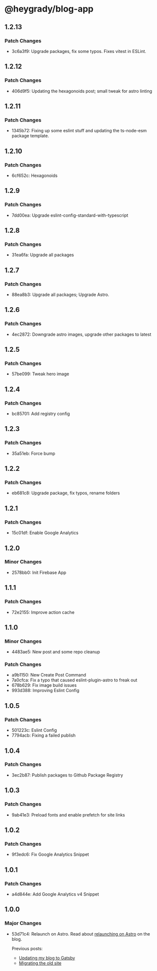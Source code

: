 # @heygrady/blog-app

## 1.2.13

### Patch Changes

- 3c6a3f9: Upgrade packages, fix some typos. Fixes vitest in ESLint.

## 1.2.12

### Patch Changes

- 406d9f5: Updating the hexagonoids post; small tweak for astro linting

## 1.2.11

### Patch Changes

- 1345b72: Fixing up some eslint stuff and updating the ts-node-esm package template.

## 1.2.10

### Patch Changes

- 6cf652c: Hexagonoids

## 1.2.9

### Patch Changes

- 7dd00ea: Upgrade eslint-config-standard-with-typescript

## 1.2.8

### Patch Changes

- 31ea6fa: Upgrade all packages

## 1.2.7

### Patch Changes

- 88ea8b3: Upgrade all packages; Upgrade Astro.

## 1.2.6

### Patch Changes

- 4ec2872: Downgrade astro images, upgrade other packages to latest

## 1.2.5

### Patch Changes

- 57be099: Tweak hero image

## 1.2.4

### Patch Changes

- bc85701: Add registry config

## 1.2.3

### Patch Changes

- 35a51eb: Force bump

## 1.2.2

### Patch Changes

- eb681c8: Upgrade package, fix typos, rename folders

## 1.2.1

### Patch Changes

- 15c01df: Enable Google Analytics

## 1.2.0

### Minor Changes

- 2578bb0: Init Firebase App

## 1.1.1

### Patch Changes

- 72e2155: Improve action cache

## 1.1.0

### Minor Changes

- 4483ae5: New post and some repo cleanup

### Patch Changes

- a9b1150: New Create Post Command
- 7a0cfca: Fix a typo that caused eslint-plugin-astro to freak out
- 678b629: Fix image build issues
- 993d388: Improving Eslint Config

## 1.0.5

### Patch Changes

- 501223c: Eslint Config
- 7794acb: Fixing a failed publish

## 1.0.4

### Patch Changes

- 3ec2b87: Publish packages to Github Package Registry

## 1.0.3

### Patch Changes

- 9ab41e3: Preload fonts and enable prefetch for site links

## 1.0.2

### Patch Changes

- 9f3edc6: Fix Google Analytics Snippet

## 1.0.1

### Patch Changes

- a4d844e: Add Google Analytics v4 Snippet

## 1.0.0

### Major Changes

- 53d71c4: Relaunch on Astro. Read about [relaunching on Astro](https://heygrady.com/posts/2022-08-29-relaunching-on-astro) on the blog.

  Previous posts:

  - [Updating my blog to Gatsby](https://heygrady.com/posts/2017-06-30-new-blog)
  - [Migrating the old site](https://heygrady.com/posts/2017-06-30-migrating-old-site)
